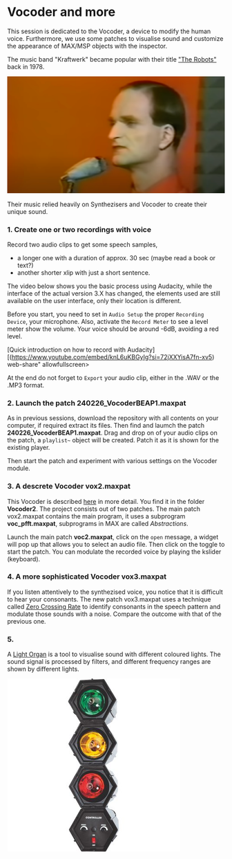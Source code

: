# Vocoder and more

This session is dedicated to the Vocoder, a device to modify the human voice. Furthermore, we use some patches to visualise sound and customize
the appearance of MAX/MSP objects with the inspector.

The music band "Kraftwerk" became popular with their title ["The Robots"](https://youtu.be/D_8Pma1vHmw?feature=shared) back in 1978.

![Kraftwerk, The Robot](media/2024-02-27_11-12-03.png)

Their music relied heavily on Synthezisers and Vocoder to create their unique sound.


### 1. Create one or two recordings with voice

Record two audio clips to get some speech samples, 

- a longer one with a duration of approx. 30 sec (maybe read a book or text?)
- another shorter xlip with just a short sentence.

The video below shows you the basic process using Audacity, while the interface of the actual version 3.X has changed,
the elements used are still available on the user interface, only their location is different.

Before you start, you need to set in `Audio Setup` the proper `Recording Device`, your microphone. Also, activate the `Record Meter`
to see a level meter show the volume. Your voice should be around -6dB, avoiding a red level.

[Quick introduction on how to record with Audacity][(https://www.youtube.com/embed/knL6uKBGyIg?si=72jXXYisA7fn-xv5)
  web-share" allowfullscreen></iframe>

At the end do not forget to `Export` your audio clip, either in the .WAV or the .MP3 format.


### 2. Launch the patch 240226_VocoderBEAP1.maxpat

As in previous sessions, download the repository with all contents on your computer, if required extract its files. Then find
and laumch the patch **240226_VocoderBEAP1.maxpat**.
Drag and drop on of your audio clips on the patch, a `playlist~` object will be created. Patch it as it is shown for the existing player.

Then start the patch and experiment with various settings on the Vocoder module.


### 3. A descrete Vocoder vox2.maxpat

This Vocoder is described [here](https://youtu.be/4feOFLX6238?feature=shared) in more detail. You find it in the folder **Vocoder2**. 
The project consists out of two patches. The main patch vox2.maxpat contains the main program, it uses a subprogram **voc_pfft.maxpat**,
subprograms in MAX are called *Abstractions*. 

Launch the main patch **voc2.maxpat**, click on the `open` message, a widget will pop up that allows you to select an audio file. Then click on the toggle to start the patch. You can modulate the recorded voice by playing the kslider (keyboard).


### 4. A more sophisticated Vocoder vox3.maxpat

If you listen attentively to the synthezised voice, you notice that it is difficult to hear your consonants. The new patch vox3.maxpat uses a technique called 
[Zero Crossing Rate](https://dsp.stackexchange.com/questions/8069/distinguish-vowels-from-consonants) to identify consonants in the speech pattern and modulate those sounds with  a noise. Compare the outcome with that of the previous  one.


### 5. 

A [Light Organ](https://en.wikipedia.org/wiki/Light_organ) is a tool to visualise sound with different coloured lights. The sound signal is processed by filters, and different frequency ranges are shown by different lights.

![Light Tone Organ](media/151804.jpg)
